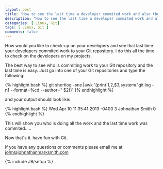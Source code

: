 ```yaml
---
layout: post
title: "How to see the last time a developer commited work and also the number of commits your developer made in your Git repository"
description: "How to see the last time a developer commited work and also the number of commits your developer made in your Git repository"
categories: [ Linux, Git]
tags: [ Linux, Git ]
comments: false
---
```


How would you like to check-up on your developers and see that last time your developers commited work to your Git repository.  I do this all the time to check on the developers on my projects. 

The best way to see who is commiting work to your Git repository and the last time is easy.  Just go into one of your Git repositories and type the following:

{% highlight bash %}
git shortlog -sne |awk '{print $1,$2,$3,system("git log -n1 --format=%cd --author=" $2)}'
{% endhighlight %}

and your output should look like:

{% highlight bash %}
Wed Apr 10 11:35:41 2013 -0400
3 Johnathan Smith 0
{% endhighlight %}

This will show you who is doing all the work and the last time work was commited..... 

Now that's it. have fun with Git. 

If you have any questions or comments please email me at <a href="mailto:john@johnathanmarksmith.com">john@johnathanmarksmith.com</a>



{% include JB/setup %}
